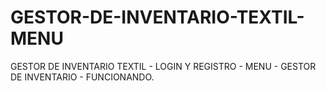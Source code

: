 # GESTOR-DE-INVENTARIO-TEXTIL-MENU
GESTOR DE INVENTARIO TEXTIL - LOGIN Y REGISTRO - MENU - GESTOR DE INVENTARIO - FUNCIONANDO.
